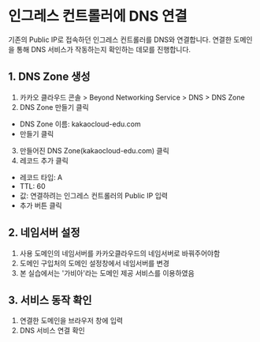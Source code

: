 # 인그레스 컨트롤러에 DNS 연결

기존의 Public IP로 접속하던 인그레스 컨트롤러를 DNS와 연결합니다. 연결한 도메인을 통해 DNS 서비스가 작동하는지 확인하는 데모를 진행합니다.


## 1. DNS Zone 생성

1. 카카오 클라우드 콘솔 > Beyond Networking Service > DNS > DNS Zone
2. DNS Zone 만들기 클릭
  - DNS Zone 이름: kakaocloud-edu.com
  - 만들기 클릭
3. 만들어진 DNS Zone(kakaocloud-edu.com) 클릭
4. 레코드 추가 클릭
  - 레코드 타입: A
  - TTL: 60
  - 값: 연결하려는 인그레스 컨트롤러의 Public IP 입력
  - 추가 버튼 클릭

## 2. 네임서버 설정

1. 사용 도메인의 네임서버를 카카오클라우드의 네임서버로 바꿔주어야함
2. 도메인 구입처의 도메인 설정창에서 네임서버를 변경
3. 본 실습에서는 '가비아'라는 도메인 제공 서비스를 이용하였음

## 3. 서비스 동작 확인

1. 연결한 도메인을 브라우저 창에 입력
2. DNS 서비스 연결 확인

 